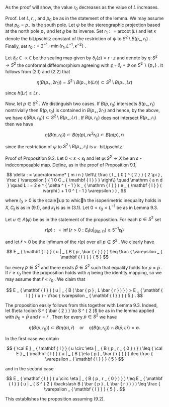 As the proof will show, the value $r _ { 0 }$ decreases as the value of $L$ increases.  

Proof. Let $L , r _ { : }$ , and $p _ { 0 }$ be as in the statement of the lemma. We may assume that $p _ { 0 } = p _ { - }$ is the south pole. Let $\psi$ be the stereographic projection based at the north pole $p _ { + }$ and let $\varrho$ be its inverse. Set $r _ { 1 } : = \operatorname { a r c c o t } ( L )$ and let $\kappa$ denote the biLipschitz constant of the restriction of $\psi$ to $S ^ { 2 } \setminus B ( p _ { + } , r _ { 1 } )$ . Finally, set $r _ { 0 } : =$ $2 ^ { - 1 } \cdot \operatorname* { m i n } \{ r _ { 1 } , L ^ { - 1 } , \kappa ^ { - 2 } \}$ .  

Let $\delta _ { r } \colon \mathbb { C } \to \mathbb { C }$ be the scaling map given by $\delta _ { r } ( z ) = r \cdot z$ and denote by $\eta \colon S ^ { 2 } \to S ^ { 2 }$ the conformal diffeomorphism agreeing with $\varrho \circ \delta _ { r } \circ \psi$ on $S ^ { 2 } \backslash \{ p _ { + } \}$ . It follows from (2.1) and (2.2) that  

$$
\eta ( B ( p _ { + } , 2 r _ { 1 } ) ) = S ^ { 2 } \setminus B ( p _ { - } , h ( L r ) ) \subset S ^ { 2 } \setminus B ( p _ { - } , L r )
$$  

since $h ( L r ) \geq L r$ .  

Now, let $p \in S ^ { 2 }$ . We distinguish two cases. If $B ( p , r _ { 0 } )$ intersects $B ( p _ { + } , r _ { 1 } )$ nontrivially then $B ( p , r _ { 0 } )$ is contained in $B ( p _ { + } , 2 r _ { 1 } )$ and hence, by the above, we have $\eta ( B ( p , r _ { 0 } ) ) \subset S ^ { 2 } \setminus B ( p _ { - } , L r )$ . If $B ( p , r _ { 0 } )$ does not intersect $B ( p _ { + } , r _ { 1 } )$ then we have  

$$
\eta ( B ( p , r _ { 0 } ) ) \subset B ( \eta ( p ) , r \kappa ^ { 2 } r _ { 0 } ) \subset B ( \eta ( p ) , r )
$$  

since the restriction of $\psi$ to $S ^ { 2 } \setminus B ( p _ { + } , r _ { 1 } )$ is $\kappa$ -biLipschitz.  

Proof of Proposition 9.2. Let $0 < \varepsilon < \varepsilon _ { \mathbf { I } }$ and let $\varphi \colon S ^ { 2 } \to X$ be an $\varepsilon$ -indecomposable map. Define, as in the proof of Proposition 9.1,  

$$
\delta : = \operatorname* { m i n } \left\{ \frac { l _ { 0 } ^ { 2 } } { 2 \pi } , \frac { \varepsilon } { 1 0 C _ { \mathbf { I } } } \right\} \quad \mathrm { a n d } \quad L : = 2 e ^ { \delta ^ { - 1 } k _ { \mathrm { I } } ( e _ { \mathbf { I } } ( \varphi ) + 1 0 ^ { - 1 } \varepsilon ) } ,
$$  

where $l _ { 0 } > 0$ is the scaleup to which the isoperimetric inequality holds in $X , C _ { \mathbf { I } }$ is as in (9.1), and $k _ { \mathbf { I } }$ is as in (3.1). Let $0 < r _ { 0 } < L ^ { - 1 }$ be as in Lemma 9.3.  

Let $u \in \Lambda ( \varphi )$ be as in the statement of the proposition. For each $p \in S ^ { 2 }$ set  

$$
r ( p ) : = \operatorname* { i n f } \left\{ r > 0 : E _ { \mathbf { I } } ( u | _ { B ( p , r ) } ) \geq 5 ^ { - 1 } \varepsilon _ { \mathbf { I } } \right\}
$$  

and let $\bar { r } > 0$ be the infimum of the $r ( p )$ over all $p \in S ^ { 2 }$ . We clearly have  

$$
E _ { \mathbf { I } } ( u | _ { B ( p , \bar { r } ) } ) \leq \frac { \varepsilon _ { \mathbf { I } } } { 5 }
$$  

for every $p \in S ^ { 2 }$ and there exists $\bar { p } \in S ^ { 2 }$ such that equality holds for $p = { \bar { p } }$ . If $\bar { r } \ge r _ { 0 }$ then the proposition holds with $\eta$ being the identity mapping, so we may assume that $\bar { r } < r _ { 0 }$ . We claim that  

$$
E _ { \mathbf { I } } ( u | _ { B ( \bar { p } , L \bar { r } ) } ) > E _ { \mathbf { I } } ( u ) - \frac { \varepsilon _ { \mathbf { I } } } { 5 } .
$$  

The proposition easily follows from this together with Lemma 9.3. Indeed, let $\eta \colon S ^ { \bar { 2 } } \to S ^ { 2 }$ be as in the lemma applied with $p _ { 0 } = { \bar { p } }$ and $r = { \bar { r } }$ . Then for every $p \in S ^ { 2 }$ we have  

$$
\eta ( B ( p , r _ { 0 } ) ) \subset B ( \eta ( p ) , \bar { r } ) \quad \mathrm { o r } \quad \eta ( B ( p , r _ { 0 } ) ) \cap B ( \bar { p } , L \bar { r } ) = \emptyset .
$$  

In the first case we obtain  

$$
{ \cal E } _ { \mathbf { I } } ( u \circ \eta | _ { B ( p , r _ { 0 } ) } ) \leq { \cal E } _ { \mathbf { I } } ( u | _ { B ( \eta ( p ) , \bar { r } ) } ) \leq \frac { \varepsilon _ { \mathbf { I } } } { 5 }
$$  

and in the second case  

$$
E _ { \mathbf { I } } ( u \circ \eta | _ { B ( p , r _ { 0 } ) } ) \leq E _ { \mathbf { I } } ( u | _ { S ^ { 2 } \backslash B ( \bar { p } , L \bar { r } ) } ) \leq \frac { \varepsilon _ { \mathbf { I } } } { 5 } .
$$  

This establishes the proposition assuming (9.2).  
